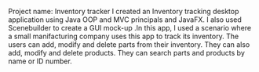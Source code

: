 Project name: Inventory tracker
I created an Inventory tracking desktop application using Java OOP and MVC principals and JavaFX. I also used  Scenebuilder to create a GUI mock-up .In this app, I used a scenario where a small manifacturing company uses this app to track its inventory. The users can add, modify and delete parts from their inventory. They can also add, modify and delete products. They can search parts and products by name or ID number.
